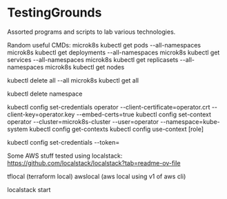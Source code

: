 # TestingGrounds
Assorted programs and scripts to lab various technologies.


Random useful CMDs:
microk8s kubectl get pods --all-namespaces
microk8s kubectl get deployments --all-namespaces
microk8s kubectl get services --all-namespaces
microk8s kubectl get replicasets --all-namespaces
microk8s kubectl get nodes

kubectl delete all --all
microk8s kubectl get all

kubectl delete namespace 

kubectl config set-credentials operator --client-certificate=operator.crt --client-key=operator.key --embed-certs=true
kubectl config set-context operator --cluster=microk8s-cluster --user=operator --namespace=kube-system
kubectl config get-contexts
kubectl config use-context [role]


kubectl config set-credentials <user-name> --token=<generated-token>


Some AWS stuff tested using localstack:
https://github.com/localstack/localstack?tab=readme-ov-file

tflocal (terraform local)
awslocal (aws local using v1 of aws cli)

localstack start
